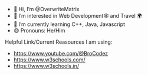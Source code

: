 - 👋 Hi, I’m @OverwriteMatrix
- 👀 I’m interested in Web Development🕸️ and Travel 🌍
- 🌱 I’m currently learning C++, Java, Javascript 
- 😄 Pronouns: He/Him
  
Helpful Link/Current Reasources I am using:
- https://www.youtube.com/@BroCodez
- https://www.w3schools.com/
- https://www.w3schools.in/
